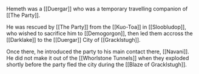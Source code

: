 Hemeth was a [[Duergar]] who was a temporary travelling companion of [[The Party]].

He was rescued by [[The Party]] from the [[Kuo-Toa]] in [[Sloobludop]], who wished to sacrifice him to [[Demogorgon]], then led them accross the [[Darklake]] to the [[Duergar]] City of [[Gracklstugh]].

Once there, he introduced the party to his main contact there, [[Navani]]. He did not make it out of the [[Whorlstone Tunnels]] when they exploded shortly before the party fled the city during the [[Blaze of Gracklstugh]].
